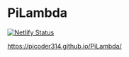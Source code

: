 # PiLambda
[![Netlify Status](https://api.netlify.com/api/v1/badges/0abedde1-1e78-4a04-93a2-20263e95469b/deploy-status)](https://app.netlify.com/sites/pi-lambda/deploys)

https://picoder314.github.io/PiLambda/
